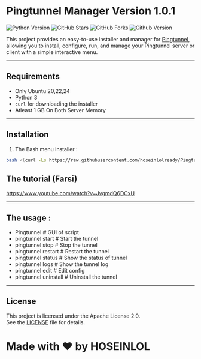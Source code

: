 # Pingtunnel Manager Version 1.0.1

<p>
  <img src="https://img.shields.io/badge/Python-3.10%2B-blue?style=for-the-badge&logo=python" alt="Python Version">
  <img src="https://img.shields.io/github/stars/hoseinlolready/Pingtunnel_manager?style=for-the-badge&logo=github&label=Stars" alt="GitHub Stars">
  <img src="https://img.shields.io/github/forks/hoseinlolready/Pingtunnel_manager?style=for-the-badge&logo=github&label=Forks&color=green" alt="GitHub Forks">
  <img src="https://img.shields.io/github/v/release/hoseinlolready/Pingtunnel_manager?label=version&color=blue" alt="Github Version">
</p>

This project provides an easy-to-use installer and manager for [Pingtunnel](https://github.com/esrrhs/pingtunnel), allowing you to install, configure, run, and manage your Pingtunnel server or client with a simple interactive menu.

---

## Requirements

- Only Ubuntu 20,22,24
- Python 3
- `curl` for downloading the installer
- Atleast 1 GB On Both Server Memory

---

## Installation

1. The Bash menu installer :

```bash
bash <(curl -Ls https://raw.githubusercontent.com/hoseinlolready/Pingtunnel_manager/refs/heads/main/Source/bash.sh)
```
## The tutorial (Farsi)

https://www.youtube.com/watch?v=JvgmdQ6DCxU

---
## The usage :
- Pingtunnel # GUI of script
- pingtunnel start # Start the tunnel
- pingtunnel stop # Stop the tunnel
- pingtunnel restart # Restart the tunnel
- pingtunnel status # Show the status of tunnel
- pingtunnel logs # Show the tunnel log
- pingtunnel edit # Edit config
- pingtunnel uninstall # Uninstall the tunnel
---

## License

This project is licensed under the Apache License 2.0.  
See the [LICENSE](LICENSE) file for details.

# Made with ❤️ by HOSEINLOL
